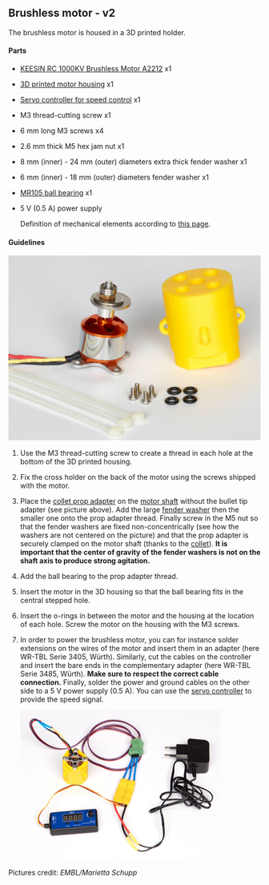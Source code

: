## Brushless motor - v2

The brushless motor is housed in a 3D printed holder. 

#### Parts

- [KEESIN RC 1000KV Brushless Motor A2212](https://www.amazon.de/gp/product/B07BS7DFW3) x1

- [3D printed motor housing](Motor_Housing_v2) x1

- [Servo controller for speed control](https://www.amazon.de/gp/product/B07K6D9ZDQ/ref=ox_sc_act_title_1?smid=A1SPOY0RBPE5BD&psc=1) x1

- M3 thread-cutting screw x1

- 6 mm long M3 screws x4

- 2.6 mm thick M5 hex jam nut x1

- 8 mm (inner) - 24 mm (outer) diameters extra thick fender washer x1

- 6 mm (inner) - 18 mm (outer) diameters fender washer x1

- [MR105 ball bearing](https://www.kugellager-express.de/miniature-deep-groove-ball-bearing-mr105-2rs-5x10x4-mm) x1

- 5 V (0.5 A) power supply

  Definition of mechanical elements according to [this page](https://www.albanycountyfasteners.com/Fastener-Varieties-s/1130.htm).

#### Guidelines

![Brushless motor and its housing](Brushless_motor_v2.jpg)

1. Use the M3 thread-cutting screw to create a thread in each hole at the bottom of the 3D printed housing.

2. Fix the cross holder on the back of the motor using the screws shipped with the motor.

3. Place the [collet prop adapter](https://robu.in/product/aa212-motor-prop-adapater-collet-type/) on the [motor shaft](https://en.wikipedia.org/wiki/Shaft_(mechanical_engineering)) without the bullet tip adapter (see picture above). Add the large [fender washer](https://www.bokers.com/fender_washers.asp) then the smaller one onto the prop adapter thread. Finally screw in the M5 nut so that the fender washers are fixed non-concentrically (see how the washers are not centered on the picture) and that the prop adapter is securely clamped on the motor shaft (thanks to the [collet](https://en.wikipedia.org/wiki/Collet)). **It is important that the center of gravity of the fender washers is not on the shaft axis to produce strong agitation.**

4. Add the ball bearing to the prop adapter thread.

5. Insert the motor in the 3D housing so that the ball bearing fits in the central stepped hole.

6. Insert the o-rings in between the motor and the housing at the location of each hole. Screw the motor on the housing with the M3 screws. 

8. In order to power the brushless motor, you can for instance solder extensions on the wires of the motor and insert them in an adapter (here WR-TBL Serie 3405, Würth). Similarly, cut the cables on the controller and insert the bare ends in the complementary adapter (here WR-TBL Serie 3485, Würth). **Make sure to respect the correct cable connection.** Finally, solder the power and ground cables on the other side to a 5 V power supply (0.5 A). You can use the [servo controller](https://www.amazon.de/gp/product/B07K6D9ZDQ/ref=ox_sc_act_title_1?smid=A1SPOY0RBPE5BD&psc=1) to provide the speed signal.

   ![Electronics](Brushless_motor_v2_electronics.jpg)



Pictures credit: *EMBL/Marietta Schupp*